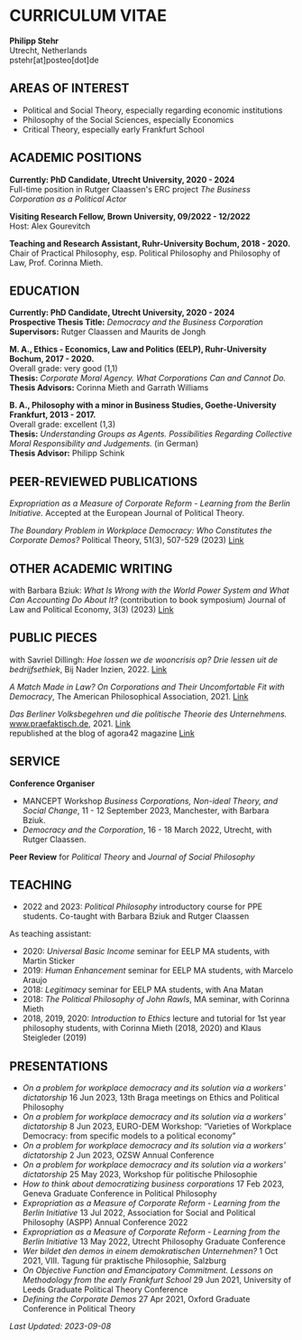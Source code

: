 # CURRICULUM VITAE
**Philipp Stehr**  
Utrecht, Netherlands  
pstehr[at]posteo[dot]de  

## AREAS OF INTEREST
- Political and Social Theory, especially regarding economic institutions
- Philosophy of the Social Sciences, especially Economics
- Critical Theory, especially early Frankfurt School

## ACADEMIC POSITIONS

**Currently: PhD Candidate, Utrecht University, 2020 - 2024**  
Full-time position in Rutger Claassen's ERC project *The Business Corporation as a Political Actor*

**Visiting Research Fellow, Brown University, 09/2022 - 12/2022**  
Host: Alex Gourevitch

**Teaching and Research Assistant, Ruhr-University Bochum, 2018 - 2020.**  
Chair of Practical Philosophy, esp. Political Philosophy and Philosophy of Law, Prof. Corinna Mieth.    

## EDUCATION

**Currently: PhD Candidate, Utrecht University, 2020 - 2024**  
**Prospective Thesis Title:** *Democracy and the Business Corporation*  
**Supervisors:** Rutger Claassen and Maurits de Jongh

**M. A., Ethics - Economics, Law and Politics (EELP), Ruhr-University Bochum, 2017 - 2020.**  
Overall grade: very good (1,1)  
**Thesis:** *Corporate Moral Agency. What Corporations Can and Cannot Do.*  
**Thesis Advisors:** Corinna Mieth and Garrath Williams

**B. A., Philosophy with a minor in Business Studies, Goethe-University Frankfurt, 2013 - 2017.**  
Overall grade: excellent (1,3)  
**Thesis:** *Understanding Groups as Agents. Possibilities Regarding Collective Moral Responsibility and Judgements.* (in German)  
**Thesis Advisor:** Philipp Schink


## PEER-REVIEWED PUBLICATIONS

*Expropriation as a Measure of Corporate Reform - Learning from the Berlin Initiative.* Accepted at the European Journal of Political Theory.

*The Boundary Problem in Workplace Democracy: Who Constitutes the Corporate Demos?* Political Theory, 51(3), 507-529 (2023) [Link](https://doi.org/10.1177/00905917221131821)

## OTHER ACADEMIC WRITING

with Barbara Bziuk: *What Is Wrong with the World Power System and What Can Accounting Do About It?* (contribution to book symposium) Journal of Law and Political Economy, 3(3) (2023) [Link](https://doi.org/10.5070/LP63361150)

## PUBLIC PIECES

with Savriel Dillingh: *Hoe lossen we de wooncrisis op? Drie lessen uit de bedrijfsethiek*, Bij Nader Inzien, 2022. [Link](https://bijnaderinzien.com/2022/02/10/hoe-lossen-we-de-wooncrisis-op/)

*A Match Made in Law? On Corporations and Their Uncomfortable Fit with Democracy*, The American Philosophical Association, 2021. [Link](https://blog.apaonline.org/2021/10/04/a-match-made-in-law-on-corporations-and-their-uncomfortable-fit-with-democracy/)

*Das Berliner Volksbegehren und die politische Theorie des Unternehmens.* www.praefaktisch.de, 2021. [Link](https://www.praefaktisch.de/002e/das-berliner-volksbegehren-und-die-politische-theorie-des-unternehmens/)  
    republished at the blog of agora42 magazine [Link](https://agora42.de/das-berliner-volksbegehren-und-die-politische-theorie-des-unternehmens-philipp-stehr/)

## SERVICE

**Conference Organiser**

- MANCEPT Workshop *Business Corporations, Non-ideal Theory, and Social Change*, 11 - 12 September 2023, Manchester, with Barbara Bziuk.
- *Democracy and the Corporation*, 16 - 18 March 2022, Utrecht, with Rutger Claassen.

**Peer Review** for *Political Theory* and *Journal of Social Philosophy*

## TEACHING

- 2022 and 2023: *Political Philosophy* introductory course for PPE students. Co-taught with Barbara Bziuk and Rutger Claassen

As teaching assistant:

- 2020: *Universal Basic Income* seminar for EELP MA students, with Martin Sticker
- 2019: *Human Enhancement* seminar for EELP MA students, with Marcelo Araujo
- 2018: *Legitimacy* seminar for EELP MA students, with Ana Matan
- 2018: *The Political Philosophy of John Rawls*, MA seminar, with Corinna Mieth
- 2018, 2019, 2020: *Introduction to Ethics* lecture and tutorial for 1st year philosophy students, with Corinna Mieth (2018, 2020) and Klaus Steigleder (2019)


## PRESENTATIONS

- *On a problem for workplace democracy and its solution via a workers' dictatorship* 16 Jun 2023, 13th Braga meetings on Ethics and Political Philosophy
- *On a problem for workplace democracy and its solution via a workers' dictatorship* 8 Jun 2023, EURO-DEM Workshop: “Varieties of Workplace Democracy: from specific models to a political economy”
- *On a problem for workplace democracy and its solution via a workers' dictatorship* 2 Jun 2023, OZSW Annual Conference
- *On a problem for workplace democracy and its solution via a workers' dictatorship* 25 May 2023, Workshop für politische Philosophie
- *How to think about democratizing business corporations* 17 Feb 2023, Geneva Graduate Conference in Political Philosophy
- *Expropriation as a Measure of Corporate Reform - Learning from the Berlin Initiative* 13 Jul 2022, Association for Social and Political Philosophy (ASPP) Annual Conference 2022
- *Expropriation as a Measure of Corporate Reform - Learning from the Berlin Initiative* 13 May 2022, Utrecht Philosophy Graduate Conference
- *Wer bildet den demos in einem demokratischen Unternehmen?* 1 Oct 2021, VIII. Tagung für praktische Philosophie, Salzburg
- *On Objective Function and Emancipatory Commitment. Lessons on Methodology from the early Frankfurt School* 29 Jun 2021, University of Leeds Graduate Political Theory Conference
- *Defining the Corporate Demos* 27 Apr 2021, Oxford Graduate Conference in Political Theory

*Last Updated: 2023-09-08*
